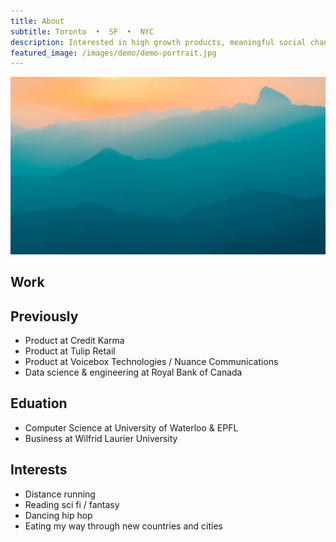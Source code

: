 ```yaml
---
title: About
subtitle: Toronto  •  SF  •  NYC
description: Interested in high growth products, meaningful social change, and beautiful, immersive experiences 
featured_image: /images/demo/demo-portrait.jpg
---
```


![](/images/demo/demo-landscape.jpg)

## Work

## Previously
* Product at Credit Karma
* Product at Tulip Retail
* Product at Voicebox Technologies / Nuance Communications
* Data science & engineering at Royal Bank of Canada

## Eduation
* Computer Science at University of Waterloo & EPFL
* Business at Wilfrid Laurier University

## Interests
* Distance running
* Reading sci fi / fantasy
* Dancing hip hop
* Eating my way through new countries and cities
